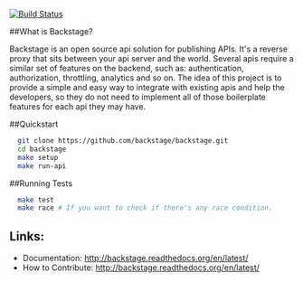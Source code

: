 [![Build Status](https://travis-ci.org/backstage/backstage.png?branch=master)](https://travis-ci.org/backstage/backstage)

##What is Backstage?

Backstage is an open source api solution for publishing APIs. It's a reverse proxy that sits between your api server and the world.
Several apis require a similar set of features on the backend, such as: authentication, authorization, throttling, analytics and so on. The idea of this project is to provide a simple and easy way to integrate with existing apis and help the developers, so they do not need to implement all of those boilerplate features for each api they may have.

##Quickstart

```bash
  git clone https://github.com/backstage/backstage.git
  cd backstage
  make setup
  make run-api
```

##Running Tests

```bash
  make test
  make race # If you want to check if there's any race condition.
```

## Links:

- Documentation: http://backstage.readthedocs.org/en/latest/
- How to Contribute: http://backstage.readthedocs.org/en/latest/
